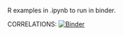 R examples in .ipynb to run in binder.

CORRELATIONS: [![Binder](https://mybinder.org/badge_logo.svg)](https://mybinder.org/v2/gh/adriannebradford/INST_314_examples/master?filepath=Correlations.ipynb)
